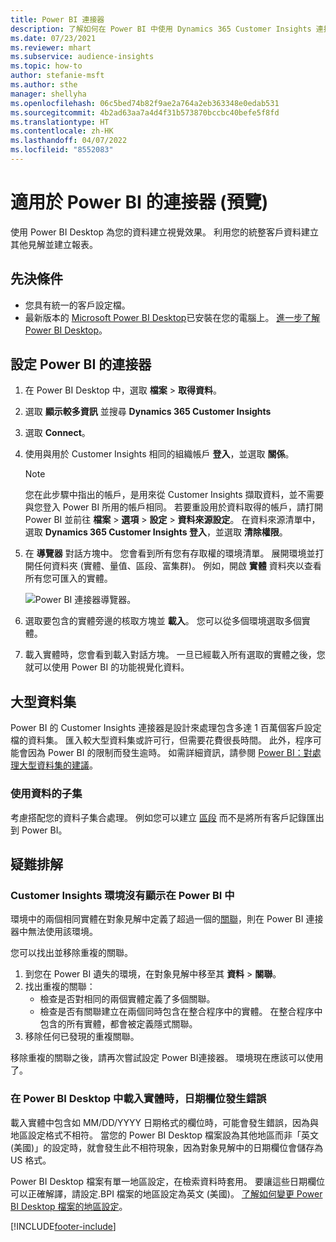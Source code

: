 ```yaml
---
title: Power BI 連接器
description: 了解如何在 Power BI 中使用 Dynamics 365 Customer Insights 連接器。
ms.date: 07/23/2021
ms.reviewer: mhart
ms.subservice: audience-insights
ms.topic: how-to
author: stefanie-msft
ms.author: sthe
manager: shellyha
ms.openlocfilehash: 06c5bed74b82f9ae2a764a2eb363348e0edab531
ms.sourcegitcommit: 4b2ad63aa7a4d4f31b573870bccbc40befe5f8fd
ms.translationtype: HT
ms.contentlocale: zh-HK
ms.lasthandoff: 04/07/2022
ms.locfileid: "8552083"
---
```

# <a name="connector-for-power-bi-preview"></a>適用於 Power BI 的連接器 (預覽)

使用 Power BI Desktop 為您的資料建立視覺效果。 利用您的統整客戶資料建立其他見解並建立報表。

## <a name="prerequisites"></a>先決條件

- 您具有統一的客戶設定檔。
- 最新版本的 [Microsoft Power BI Desktop](https://powerbi.microsoft.com/desktop/)已安裝在您的電腦上。 [進一步了解 Power BI Desktop](/power-bi/desktop-what-is-desktop)。

## <a name="configure-the-connector-for-power-bi"></a>設定 Power BI 的連接器

1. 在 Power BI Desktop 中，選取 **檔案** > **取得資料**。

1. 選取 **顯示較多資訊** 並搜尋 **Dynamics 365 Customer Insights**

1. 選取 **Connect**。

1. 使用與用於 Customer Insights 相同的組織帳戶 **登入**，並選取 **關係**。
   > [!NOTE]
   > 您在此步驟中指出的帳戶，是用來從 Customer Insights 擷取資料，並不需要與您登入 Power BI 所用的帳戶相同。 若要重設用於資料取得的帳戶，請打開 Power BI 並前往 **檔案** > **選項** > **設定** > **資料來源設定**。 在資料來源清單中，選取 **Dynamics 365 Customer Insights 登入**，並選取 **清除權限**。  

1. 在 **導覽器** 對話方塊中。 您會看到所有您有存取權的環境清單。 展開環境並打開任何資料夾 (實體、量值、區段、富集群)。 例如，開啟 **實體** 資料夾以查看所有您可匯入的實體。

   ![Power BI 連接器導覽器。](media/power-bi-navigator.png "Power BI 連接器導覽器")

1. 選取要包含的實體旁邊的核取方塊並 **載入**。 您可以從多個環境選取多個實體。

1. 載入實體時，您會看到載入對話方塊。 一旦已經載入所有選取的實體之後，您就可以使用 Power BI 的功能視覺化資料。

## <a name="large-data-sets"></a>大型資料集

Power BI 的 Customer Insights 連接器是設計來處理包含多達 1 百萬個客戶設定檔的資料集。 匯入較大型資料集或許可行，但需要花費很長時間。 此外，程序可能會因為 Power BI 的限制而發生逾時。 如需詳細資訊，請參閱 [Power BI：對處理大型資料集的建議](/power-bi/admin/service-premium-what-is#large-datasets)。 

### <a name="work-with-a-subset-of-data"></a>使用資料的子集

考慮搭配您的資料子集合處理。 例如您可以建立 [區段](segments.md) 而不是將所有客戶記錄匯出到 Power BI。

## <a name="troubleshooting"></a>疑難排解​​

### <a name="customer-insights-environment-doesnt-show-in-power-bi"></a>Customer Insights 環境沒有顯示在 Power BI 中

環境中的兩個相同實體在對象見解中定義了超過一個的[關聯](relationships.md)，則在 Power BI 連接器中無法使用該環境。

您可以找出並移除重複的關聯。

1. 到您在 Power BI 遺失的環境，在對象見解中移至其 **資料** > **關聯**。
2. 找出重複的關聯：
   - 檢查是否對相同的兩個實體定義了多個關聯。
   - 檢查是否有關聯建立在兩個同時包含在整合程序中的實體。 在整合程序中包含的所有實體，都會被定義隱式關聯。
3. 移除任何已發現的重複關聯。

移除重複的關聯之後，請再次嘗試設定 Power BI連接器。 環境現在應該可以使用了。

### <a name="errors-on-date-fields-when-loading-entities-in-power-bi-desktop"></a>在 Power BI Desktop 中載入實體時，日期欄位發生錯誤

載入實體中包含如 MM/DD/YYYY 日期格式的欄位時，可能會發生錯誤，因為與地區設定格式不相符。 當您的 Power BI Desktop 檔案設為其他地區而非「英文 (美國)」的設定時，就會發生此不相符現象，因為對象見解中的日期欄位會儲存為 US 格式。

Power BI Desktop 檔案有單一地區設定，在檢索資料時套用。 要讓這些日期欄位可以正確解譯，請設定.BPI 檔案的地區設定為英文 (美國)。 [了解如何變更 Power BI Desktop 檔案的地區設定](/power-bi/fundamentals/supported-languages-countries-regions#choose-the-language-or-locale-of-power-bi-desktop)。

[!INCLUDE[footer-include](../includes/footer-banner.md)]
